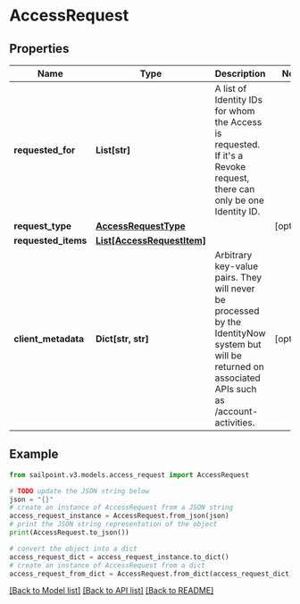 # AccessRequest


## Properties

Name | Type | Description | Notes
------------ | ------------- | ------------- | -------------
**requested_for** | **List[str]** | A list of Identity IDs for whom the Access is requested. If it&#39;s a Revoke request, there can only be one Identity ID. | 
**request_type** | [**AccessRequestType**](AccessRequestType.md) |  | [optional] 
**requested_items** | [**List[AccessRequestItem]**](AccessRequestItem.md) |  | 
**client_metadata** | **Dict[str, str]** | Arbitrary key-value pairs. They will never be processed by the IdentityNow system but will be returned on associated APIs such as /account-activities. | [optional] 

## Example

```python
from sailpoint.v3.models.access_request import AccessRequest

# TODO update the JSON string below
json = "{}"
# create an instance of AccessRequest from a JSON string
access_request_instance = AccessRequest.from_json(json)
# print the JSON string representation of the object
print(AccessRequest.to_json())

# convert the object into a dict
access_request_dict = access_request_instance.to_dict()
# create an instance of AccessRequest from a dict
access_request_from_dict = AccessRequest.from_dict(access_request_dict)
```
[[Back to Model list]](../README.md#documentation-for-models) [[Back to API list]](../README.md#documentation-for-api-endpoints) [[Back to README]](../README.md)


